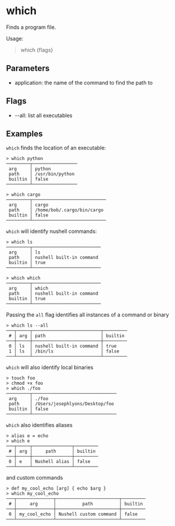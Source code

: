 # which

Finds a program file.

Usage:
  > which <application> {flags}

## Parameters

- application: the name of the command to find the path to

## Flags

- --all: list all executables

## Examples

`which` finds the location of an executable:

```shell
> which python
─────────┬─────────────────
 arg     │ python
 path    │ /usr/bin/python
 builtin │ false
─────────┴─────────────────
```

```shell
> which cargo
─────────┬────────────────────────────
 arg     │ cargo
 path    │ /home/bob/.cargo/bin/cargo
 builtin │ false
─────────┴────────────────────────────
```

`which` will identify nushell commands:

```shell
> which ls
─────────┬──────────────────────────
 arg     │ ls
 path    │ nushell built-in command
 builtin │ true
─────────┴──────────────────────────
```

```shell
> which which
─────────┬──────────────────────────
 arg     │ which
 path    │ nushell built-in command
 builtin │ true
─────────┴──────────────────────────
```

Passing the `all` flag identifies all instances of a command or binary

```shell
> which ls --all
───┬─────┬──────────────────────────┬─────────
 # │ arg │ path                     │ builtin
───┼─────┼──────────────────────────┼─────────
 0 │ ls  │ nushell built-in command │ true
 1 │ ls  │ /bin/ls                  │ false
───┴─────┴──────────────────────────┴─────────
```

`which` will also identify local binaries

```shell
> touch foo
> chmod +x foo
> which ./foo
─────────┬────────────────────────────────
 arg     │ ./foo
 path    │ /Users/josephlyons/Desktop/foo
 builtin │ false
─────────┴────────────────────────────────
```

`which` also identifies aliases

```shell
> alias e = echo
> which e
───┬─────┬───────────────┬─────────
 # │ arg │     path      │ builtin
───┼─────┼───────────────┼─────────
 0 │ e   │ Nushell alias │ false
───┴─────┴───────────────┴─────────
```

and custom commands

```shell
> def my_cool_echo [arg] { echo $arg }
> which my_cool_echo
───┬──────────────┬────────────────────────┬─────────
 # │     arg      │          path          │ builtin
───┼──────────────┼────────────────────────┼─────────
 0 │ my_cool_echo │ Nushell custom command │ false
───┴──────────────┴────────────────────────┴─────────
```
